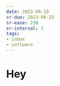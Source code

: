 ```yaml
---
date: 2023-08-10
sr-due: 2023-08-25
sr-ease: 230
sr-interval: 1
tags:
- inbox
- software
---
```


# Hey